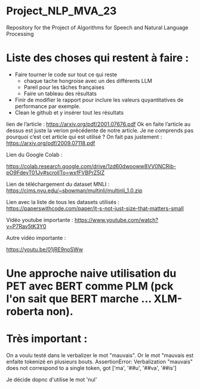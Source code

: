 # Project_NLP_MVA_23
Repository for the Project of Algorithms for Speech and Natural Language Processing 




# Liste des choses qui restent à faire : 


- Faire tourner le code sur tout ce qui reste 
   - chaque tache hongroise avec un des différents LLM 
   - Pareil pour les tâches françaises
   - Faire un tableau des résultats
- Finir de modifier le rapport pour inclure les valeurs quyantitatives de performance par exemple.
- Clean le github et y insérer tout les résultats 










lien de l’article : https://arxiv.org/pdf/2001.07676.pdf
Ok en faite l’article au dessus est juste la verion précédente de notre article.
Je ne comprends pas pourquoi c’est cet article qui est utilisé ? On fait pas justement : 
https://arxiv.org/pdf/2009.07118.pdf



Lien du Google Colab : 

https://colab.research.google.com/drive/1zd60dwooww8VV0NCRib-pO9FdeyT01Jv#scrollTo=wxfFVBPrZ5lZ




Lien de téléchargement du dataset MNLI : 
https://cims.nyu.edu/~sbowman/multinli/multinli_1.0.zip

Lien avec la liste de tous les datasets utilisés : https://paperswithcode.com/paper/it-s-not-just-size-that-matters-small

Vidéo youtube importante : 
https://www.youtube.com/watch?v=P7Rav5tK3Y0


Autre vidéo importante : 

https://youtu.be/01jRE9noSWw

# Une approche naive utilisation du PET avec BERT comme PLM (pck l'on sait que BERT marche ... XLM-roberta non).

# Très important :

On a voulu testé dans le verbalizer le mot "mauvais". Or le mot "mauvais est enfaite tokenizé en plusieurs bouts. AssertionError: Verbalization "mauvais" does not correspond to a single token, got ['ma', '##u', '##va', '##is']



Je décide dopnc d'utilise le mot 'nul'
